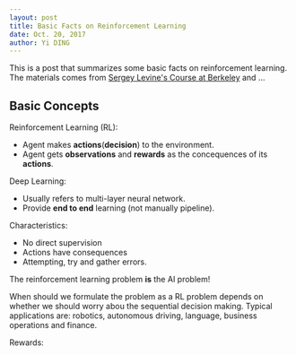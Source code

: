 ```yaml
--- 
layout: post
title: Basic Facts on Reinforcement Learning
date: Oct. 20, 2017
author: Yi DING
---
```


This is a post that summarizes some basic facts on reinforcement learning. The materials comes from [Sergey Levine's Course at Berkeley](http://rll.berkeley.edu/deeprlcourse/) and ...

## Basic Concepts
Reinforcement Learning (RL):
* Agent makes **actions**(**decision**) to the environment.
* Agent gets **observations** and **rewards** as the concequences of its **actions**.

Deep Learning:
* Usually refers to multi-layer neural network.
* Provide **end to end** learning (not manually pipeline).

Characteristics:
* No direct supervision
* Actions have consequences
* Attempting, try and gather errors.

The reinforcement learning problem **is** the AI problem!

When should we formulate the problem as a RL problem depends on whether we should worry abou the sequential decision making. Typical applications are: robotics, autonomous driving, language, business operations and finance.

Rewards:
